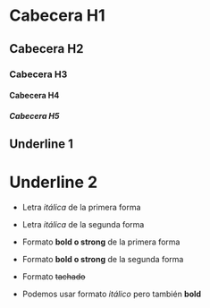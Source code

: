 # Cabecera H1
## Cabecera H2
### Cabecera H3
#### Cabecera H4
##### Cabecera H5

Underline 1
------------

Underline 2
===========


- Letra *itálica* de la primera forma

- Letra _itálica_ de la segunda forma

- Formato **bold o strong** de la primera forma

- Formato __bold o strong__ de la segunda forma

- Formato ~~tachado~~ 

- Podemos usar formato *itálico* pero también **bold**
